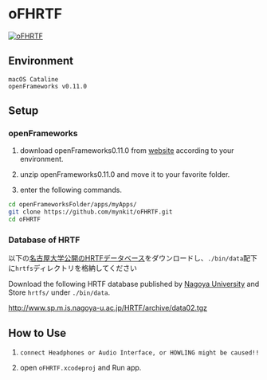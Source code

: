# oFHRTF

[![oFHRTF](http://img.youtube.com/vi/dod9TOJ_nJo/0.jpg)](https://www.youtube.com/watch?v=dod9TOJ_nJo "oFHRTF")


## Environment

```
macOS Cataline
openFrameworks v0.11.0
```

## Setup

### openFrameworks

1. download openFrameworks0.11.0 from [website](https://openframeworks.cc/download/) according to your environment.

2. unzip openFrameworks0.11.0 and move it to your favorite folder.

3. enter the following commands.

```sh
cd openFrameworksFolder/apps/myApps/
git clone https://github.com/mynkit/oFHRTF.git
cd oFHRTF
```

### Database of HRTF

以下の[名古屋大学公開のHRTFデータベース](http://www.sp.m.is.nagoya-u.ac.jp/HRTF/database.html)をダウンロードし、`./bin/data`配下に`hrtfs`ディレクトリを格納してください

Download the following HRTF database published by [Nagoya University](http://www.sp.m.is.nagoya-u.ac.jp/HRTF/database.html) and Store `hrtfs/` under `./bin/data`.


http://www.sp.m.is.nagoya-u.ac.jp/HRTF/archive/data02.tgz

## How to Use

1. `connect Headphones or Audio Interface, or HOWLING might be caused!!`

2. open `oFHRTF.xcodeproj` and Run app.
